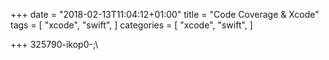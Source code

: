 +++
date = "2018-02-13T11:04:12+01:00"
title = "Code Coverage & Xcode"
tags = [
    "xcode",
    "swift",
]
categories = [
    "xcode",
    "swift",
]

+++
325790-ikop0-;\
